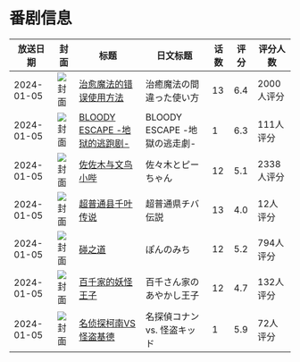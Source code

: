 # 番剧信息

|放送日期|封面|标题|日文标题|话数|评分|评分人数|
|---|---|---|---|---|---|---|
|2024-01-05|![封面](https://lain.bgm.tv/pic/cover/c/f8/fc/346426_417Ri.jpg)|[治愈魔法的错误使用方法](https://bangumi.tv/subject/346426)|治癒魔法の間違った使い方|13|6.4|2000人评分|
|2024-01-05|![封面](https://lain.bgm.tv/pic/cover/c/b2/2c/366257_eGtzE.jpg)|[BLOODY ESCAPE -地狱的逃跑剧-](https://bangumi.tv/subject/366257)|BLOODY ESCAPE -地獄の逃走劇-|1|6.3|111人评分|
|2024-01-05|![封面](https://lain.bgm.tv/pic/cover/c/7a/54/393038_6qnY1.jpg)|[佐佐木与文鸟小哔](https://bangumi.tv/subject/393038)|佐々木とピーちゃん|12|5.1|2338人评分|
|2024-01-05|![封面](https://lain.bgm.tv/pic/cover/c/31/09/414866_Q6S68.jpg)|[超普通县千叶传说](https://bangumi.tv/subject/414866)|超普通県チバ伝説|13|4.0|12人评分|
|2024-01-05|![封面](https://lain.bgm.tv/pic/cover/c/91/eb/437206_HTdmD.jpg)|[碰之道](https://bangumi.tv/subject/437206)|ぽんのみち|12|5.2|794人评分|
|2024-01-05|![封面](https://lain.bgm.tv/pic/cover/c/ad/3f/445836_5lPXz.jpg)|[百千家的妖怪王子](https://bangumi.tv/subject/445836)|百千さん家のあやかし王子|12|4.7|132人评分|
|2024-01-05|![封面](https://lain.bgm.tv/pic/cover/c/dc/45/467955_JI001.jpg)|[名侦探柯南VS怪盗基德](https://bangumi.tv/subject/467955)|名探偵コナン vs. 怪盗キッド|1|5.9|72人评分|
